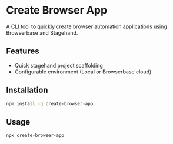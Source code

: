 # Create Browser App

A CLI tool to quickly create browser automation applications using Browserbase and Stagehand.

## Features

- Quick stagehand project scaffolding
- Configurable environment (Local or Browserbase cloud)

## Installation

```bash
npm install -g create-browser-app
```

## Usage

```bash
npx create-browser-app
```

